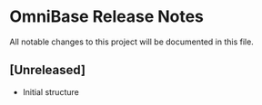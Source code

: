 <!-- === OmniNode:Metadata ===
metadata_version: 0.1.0
protocol_version: 0.1.0
owner: OmniNode Team
copyright: OmniNode Team
schema_version: 0.1.0
name: RELEASE_NOTES.md
version: 1.0.0
uuid: 7a253f79-99c5-4a2b-84d8-337deea838ac
author: OmniNode Team
created_at: '2025-05-28T12:40:25.956123'
last_modified_at: '1970-01-01T00:00:00Z'
description: Stamped by MarkdownHandler
state_contract: state_contract://default
lifecycle: active
hash: '0000000000000000000000000000000000000000000000000000000000000000'
entrypoint: markdown://RELEASE_NOTES
namespace: markdown://RELEASE_NOTES
meta_type: tool

<!-- === /OmniNode:Metadata === -->
# OmniBase Release Notes

All notable changes to this project will be documented in this file.

## [Unreleased]
- Initial structure

